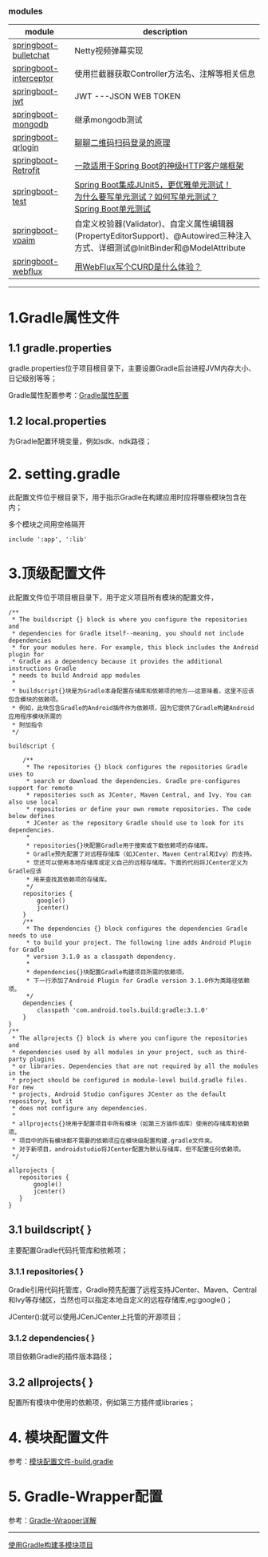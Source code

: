 ### modules

| module | description                                                                                                                                                                                                                                                              |
| ----------------- |--------------------------------------------------------------------------------------------------------------------------------------------------------------------------------------------------------------------------------------------------------------------------|
| [springboot-bulletchat](https://github.com/xmxe/springboot-gradle/tree/master/springboot-bulletchat) | Netty视频弹幕实现   |
| [springboot-interceptor](https://github.com/xmxe/springboot-gradle/tree/master/springboot-interceptor) | 使用拦截器获取Controller方法名、注解等相关信息 |
| [springboot-jwt](https://github.com/xmxe/springboot-gradle/tree/master/springboot-jwt) | JWT ---JSON WEB TOKEN |
| [springboot-mongodb](https://github.com/xmxe/springboot-gradle/tree/master/springboot-mongodb) | 继承mongodb测试  |
| [springboot-qrlogin](https://github.com/xmxe/springboot-gradle/tree/master/springboot-qrlogin) | [聊聊二维码扫码登录的原理](https://mp.weixin.qq.com/s/d-xV8RN18wXPPwhZqUZLew)  |
| [springboot-Retrofit](https://github.com/xmxe/springboot-gradle/tree/master/springboot-Retrofit) | [一款适用于Spring Boot的神级HTTP客户端框架](https://mp.weixin.qq.com/s/kN3B1W6pNsTrxJJ0DLtbgQ)  |
| [springboot-test](https://github.com/xmxe/springboot-gradle/tree/master/springboot-test) | [Spring Boot集成JUnit5，更优雅单元测试！](https://mp.weixin.qq.com/s/cWUdtoKxlQ-20bKn09F3tw) <br /> [为什么要写单元测试？如何写单元测试？](https://mp.weixin.qq.com/s/aHQTuIQ90U7zXWuQyTaZiw)<br />[Spring Boot单元测试](https://mp.weixin.qq.com/s/_H_LjtgNU3rCAVw7YJxEEw) |
| [springboot-vpaim](https://github.com/xmxe/springboot-gradle/tree/master/springboot-vpaim) | 自定义校验器(Validator)、自定义属性编辑器(PropertyEditorSupport)、@Autowired三种注入方式、详细测试@InitBinder和@ModelAttribute |
| [springboot-webflux](https://github.com/xmxe/springboot-gradle/tree/master/springboot-webflux)  | [用WebFlux写个CURD是什么体验？](https://mp.weixin.qq.com/s/Bdda3n-o4-IhZjJPg80nVg) |


---

# 1.Gradle属性文件

## 1.1 gradle.properties

gradle.properties位于项目根目录下，主要设置Gradle后台进程JVM内存大小、日记级别等等；

Gradle属性配置参考：[Gradle属性配置](https://docs.gradle.org/current/userguide/build_environment.html#sec:gradle_configuration_properties)

## 1.2 local.properties

为Gradle配置环境变量，例如sdk、ndk路径；


# 2. setting.gradle

此配置文件位于根目录下，用于指示Gradle在构建应用时应将哪些模块包含在内；

多个模块之间用空格隔开

```
include ':app', ':lib'
```

# 3.顶级配置文件

此配置文件位于项目根目录下，用于定义项目所有模块的配置文件，

```
/**
 * The buildscript {} block is where you configure the repositories and
 * dependencies for Gradle itself--meaning, you should not include dependencies
 * for your modules here. For example, this block includes the Android plugin for
 * Gradle as a dependency because it provides the additional instructions Gradle
 * needs to build Android app modules
 *
 * buildscript{}块是为Gradle本身配置存储库和依赖项的地方——这意味着，这里不应该包含模块的依赖项。
 * 例如，此块包含Gradle的Android插件作为依赖项，因为它提供了Gradle构建Android应用程序模块所需的
 * 附加指令
 */

buildscript {

    /**
     * The repositories {} block configures the repositories Gradle uses to
     * search or download the dependencies. Gradle pre-configures support for remote
     * repositories such as JCenter, Maven Central, and Ivy. You can also use local
     * repositories or define your own remote repositories. The code below defines
     * JCenter as the repository Gradle should use to look for its dependencies.
     *
     * repositories{}块配置Gradle用于搜索或下载依赖项的存储库。
     * Gradle预先配置了对远程存储库（如JCenter、Maven Central和Ivy）的支持。
     * 您还可以使用本地存储库或定义自己的远程存储库。下面的代码将JCenter定义为Gradle应该
     * 用来查找其依赖项的存储库。
     */
    repositories {
        google()
        jcenter()
    }
    /**
     * The dependencies {} block configures the dependencies Gradle needs to use
     * to build your project. The following line adds Android Plugin for Gradle
     * version 3.1.0 as a classpath dependency.
     * 
     * dependencies{}块配置Gradle构建项目所需的依赖项。
     * 下一行添加了Android Plugin for Gradle version 3.1.0作为类路径依赖项。
     */
    dependencies {
        classpath 'com.android.tools.build:gradle:3.1.0'
    }
}
/**
 * The allprojects {} block is where you configure the repositories and
 * dependencies used by all modules in your project, such as third-party plugins
 * or libraries. Dependencies that are not required by all the modules in the
 * project should be configured in module-level build.gradle files. For new
 * projects, Android Studio configures JCenter as the default repository, but it
 * does not configure any dependencies.
 * 
 * allprojects{}块用于配置项目中所有模块（如第三方插件或库）使用的存储库和依赖项。
 * 项目中的所有模块都不需要的依赖项应在模块级配置构建.gradle文件夹。
 * 对于新项目，androidstudio将JCenter配置为默认存储库，但不配置任何依赖项。
 */
 
allprojects {
   repositories {
       google()
       jcenter()
   }
}
```

## 3.1 buildscript{ }

主要配置Gradle代码托管库和依赖项；

### 3.1.1 repositories{ }

Gradle引用代码托管库，Gradle预先配置了远程支持JCenter、Maven、Central和lvy等存储区，当然也可以指定本地自定义的远程存储库,eg:google()；

JCenter():就可以使用JCenJCenter上托管的开源项目；

### 3.1.2 dependencies{ }

项目依赖Gradle的插件版本路径；

## 3.2 allprojects{ }

配置所有模块中使用的依赖项，例如第三方插件或libraries；

# 4. 模块配置文件

参考：[模块配置文件-build.gradle](https://blog.csdn.net/niuba123456/article/details/81074171)

# 5. Gradle-Wrapper配置

参考：[Gradle-Wrapper详解](https://blog.csdn.net/niuba123456/article/details/81074340)

------

[使用Gradle构建多模块项目](https://mp.weixin.qq.com/s/pKbGiAesAd9hoq70w3kzvA)